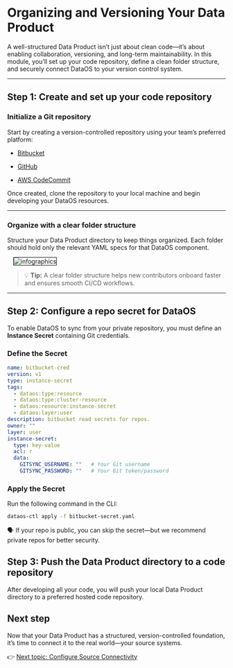 # Organizing and Versioning Your Data Product

A well-structured Data Product isn’t just about clean code—it’s about enabling collaboration, versioning, and long-term maintainability. In this module, you’ll set up your code repository, define a clean folder structure, and securely connect DataOS to your version control system.

---

## Step 1: Create and set up your code repository

###  **Initialize a Git repository**

Start by creating a version-controlled repository using your team’s preferred platform:

- [Bitbucket](https://support.atlassian.com/bitbucket-cloud/docs/push-code-to-bitbucket/)

- [GitHub](https://docs.github.com/en/migrations/importing-source-code/using-the-command-line-to-import-source-code/adding-locally-hosted-code-to-github)

- [AWS CodeCommit](https://docs.aws.amazon.com/codecommit/latest/userguide/getting-started.html)

Once created, clone the repository to your local machine and begin developing your DataOS resources.

---

### **Organize with a clear folder structure**

Structure your Data Product directory to keep things organized. Each folder should hold only the relevant YAML specs for that DataOS component.

<div style="text-align: left; padding-left: 1em;">
<img src="/learn_new/dp_foundations2_learn_track/repo_structure/dp_folder.png" alt="infographics" style="max-width: 75%; height: auto; border: 1px solid #000;">
</div>

> 💡 **Tip:** A clear folder structure helps new contributors onboard faster and ensures smooth CI/CD workflows.

---

## Step 2: Configure a repo secret for DataOS

To enable DataOS to sync from your private repository, you must define an **Instance Secret** containing Git credentials.

### **Define the Secret**

```yaml
name: bitbucket-cred
version: v1
type: instance-secret
tags:
  - dataos:type:resource
  - dataos:type:cluster-resource
  - dataos:resource:instance-secret
  - dataos:layer:user
description: bitbucket read secrets for repos.
owner: ""
layer: user
instance-secret:
  type: key-value
  acl: r
  data:
    GITSYNC_USERNAME: ""   # Your Git username
    GITSYNC_PASSWORD: ""   # Your Git token/password
```
### **Apply the Secret**
Run the following command in the CLI:

```bash
dataos-ctl apply -f bitbucket-secret.yaml

```

<aside class="callout">

🗣️ If your repo is public, you can skip the secret—but we recommend private repos for better security.

</aside>

## Step 3: Push the Data Product directory to a code repository 

After developing all your code, you will push your local Data Product directory to a preferred hosted code repository.

## Next step

Now that your Data Product has a structured, version-controlled foundation, it’s time to connect it to the real world—your source systems.

👉 [Next topic: Configure Source Connectivity](/learn_new/dp_foundations2_learn_track/data_source_connectivity/)

